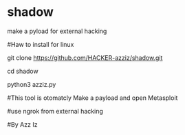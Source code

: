 # shadow
make a pyload for external hacking

#Haw to install for linux

git clone https://github.com/HACKER-azziz/shadow.git

cd shadow

python3 azziz.py

#This tool is otomatcly Make a payload and open Metasploit 

#use ngrok from external hacking 

#By Azz Iz
